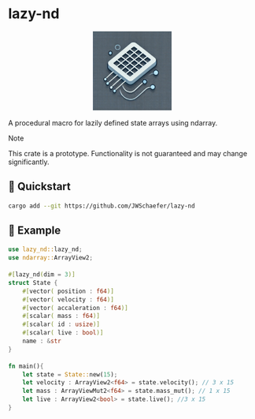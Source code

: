 # lazy-nd

<p align="center">
<img src="resources/logo.webp" width="160"/>
</p>

A procedural macro for lazily defined state arrays using ndarray.

> [!NOTE]
> This crate is a prototype. Functionality is not guaranteed and may change significantly.

## :rocket: Quickstart

```bash
cargo add --git https://github.com/JWSchaefer/lazy-nd
```

## :mag_right: Example

```rust
use lazy_nd::lazy_nd;
use ndarray::ArrayView2;

#[lazy_nd(dim = 3)]
struct State {
    #[vector( position : f64)]
    #[vector( velocity : f64)]
    #[vector( accaleration : f64)]
    #[scalar( mass : f64)]
    #[scalar( id : usize)]
    #[scalar( live : bool)]
    name : &str
}

fn main(){
    let state = State::new(15);
    let velocity : ArrayView2<f64> = state.velocity(); // 3 x 15
    let mass : ArrayViewMut2<f64> = state.mass_mut(); // 1 x 15
    let live : ArrayView2<bool> = state.live(); //3 x 15
}
```

